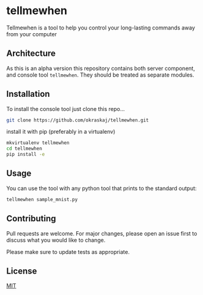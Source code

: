 # tellmewhen

Tellmewhen is a tool to help you control your long-lasting commands away
 from your computer 

## Architecture
As this is an alpha version this repository contains both server component,
 and console tool `tellmewhen`. They should be treated as separate modules.

## Installation

To install the console tool just clone this repo...
```bash
git clone https://github.com/okraskaj/tellmewhen.git
```
 install it with pip (preferably in a virtualenv)
```bash
mkvirtualenv tellmewhen
cd tellmewhen
pip install -e 
```

## Usage

You can use the tool with any python tool that prints to the standard output:

```bash
tellmewhen sample_mnist.py

```

## Contributing
Pull requests are welcome. For major changes, please open an issue first to discuss what you would like to change.

Please make sure to update tests as appropriate.

## License
[MIT](https://choosealicense.com/licenses/mit/)
